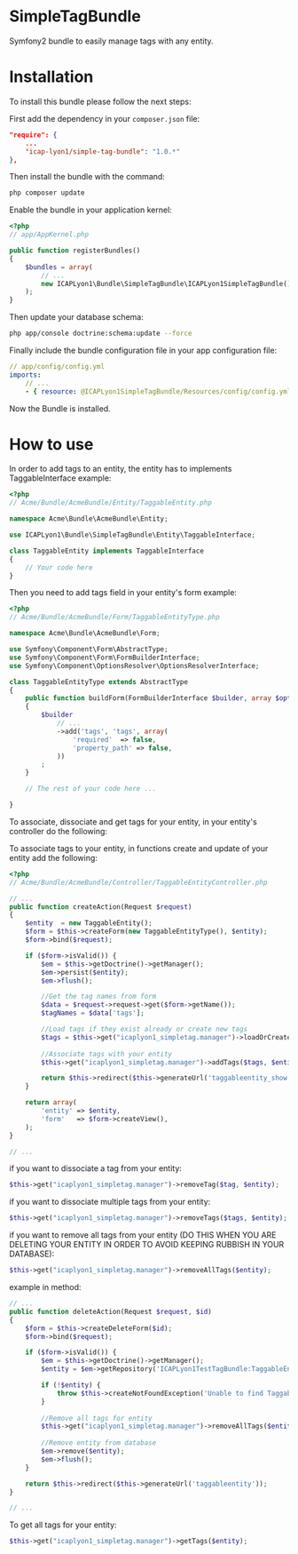 SimpleTagBundle
===============

Symfony2 bundle to easily manage tags with any entity.

Installation
===========

To install this bundle please follow the next steps:

First add the dependency in your `composer.json` file:
    
```json
"require": {
    ...
    "icap-lyon1/simple-tag-bundle": "1.0.*"
},
```

Then install the bundle with the command:

```sh
php composer update
```

Enable the bundle in your application kernel:

```php
<?php
// app/AppKernel.php

public function registerBundles()
{
    $bundles = array(
        // ...
        new ICAPLyon1\Bundle\SimpleTagBundle\ICAPLyon1SimpleTagBundle(),
    );
}
```
Then update your database schema:

```sh
php app/console doctrine:schema:update --force
```

Finally include the bundle configuration file in your app configuration file:
    
```yaml
// app/config/config.yml
imports:
    // ...
    - { resource: @ICAPLyon1SimpleTagBundle/Resources/config/config.yml }
```

Now the Bundle is installed.


How to use
==========

In order to add tags to an entity, the entity has to implements TaggableInterface
example:
    
```php
<?php
// Acme/Bundle/AcmeBundle/Entity/TaggableEntity.php

namespace Acme\Bundle\AcmeBundle\Entity;

use ICAPLyon1\Bundle\SimpleTagBundle\Entity\TaggableInterface;

class TaggableEntity implements TaggableInterface
{ 
    // Your code here
}
```

Then you need to add tags field in your entity's form 
example:
    
```php
<?php
// Acme/Bundle/AcmeBundle/Form/TaggableEntityType.php

namespace Acme\Bundle\AcmeBundle\Form;

use Symfony\Component\Form\AbstractType;
use Symfony\Component\Form\FormBuilderInterface;
use Symfony\Component\OptionsResolver\OptionsResolverInterface;

class TaggableEntityType extends AbstractType
{
    public function buildForm(FormBuilderInterface $builder, array $options)
    {
        $builder
            // ...
            ->add('tags', 'tags', array(
                'required'  => false,
                'property_path' => false,
            ))
        ;
    }

    // The rest of your code here ...

}
```

To associate, dissociate and get tags for your entity, in your entity's controller do the following:

To associate tags to your entity, in functions create and update of your entity add the following:
    
```php
<?php
// Acme/Bundle/AcmeBundle/Controller/TaggableEntityController.php

// ...
public function createAction(Request $request)
{
    $entity  = new TaggableEntity();
    $form = $this->createForm(new TaggableEntityType(), $entity);
    $form->bind($request);

    if ($form->isValid()) {
        $em = $this->getDoctrine()->getManager();
        $em->persist($entity);
        $em->flush();

        //Get the tag names from form
        $data = $request->request->get($form->getName());
        $tagNames = $data['tags'];

        //Load tags if they exist already or create new tags
        $tags = $this->get("icaplyon1_simpletag.manager")->loadOrCreateTags($tagNames);
        
        //Associate tags with your entity
        $this->get("icaplyon1_simpletag.manager")->addTags($tags, $entity);

        return $this->redirect($this->generateUrl('taggableentity_show', array('id' => $entity->getId())));
    }

    return array(
        'entity' => $entity,
        'form'   => $form->createView(),
    );
}

// ...
```

if you want to dissociate a tag from your entity:
    
```php
$this->get("icaplyon1_simpletag.manager")->removeTag($tag, $entity);
```    

if you want to dissociate multiple tags from your entity:
    
```php
$this->get("icaplyon1_simpletag.manager")->removeTags($tags, $entity);
```

if you want to remove all tags from your entity (DO THIS WHEN YOU ARE DELETING YOUR ENTITY IN ORDER TO AVOID KEEPING RUBBISH IN YOUR DATABASE):
    
```php
$this->get("icaplyon1_simpletag.manager")->removeAllTags($entity);
```

example in method:
    
```php
// ...
public function deleteAction(Request $request, $id)
{
    $form = $this->createDeleteForm($id);
    $form->bind($request);

    if ($form->isValid()) {
        $em = $this->getDoctrine()->getManager();
        $entity = $em->getRepository('ICAPLyon1TestTagBundle:TaggableEntity')->find($id);

        if (!$entity) {
            throw $this->createNotFoundException('Unable to find TaggableEntity entity.');
        }
        
        //Remove all tags for entity
        $this->get("icaplyon1_simpletag.manager")->removeAllTags($entity);
        
        //Remove entity from database
        $em->remove($entity);
        $em->flush();
    }

    return $this->redirect($this->generateUrl('taggableentity'));
}

// ...
```

To get all tags for your entity:
    
```php
$this->get("icaplyon1_simpletag.manager")->getTags($entity);
```

